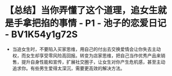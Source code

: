 # 【总结】当你弄懂了这个道理，追女生就是手拿把掐的事情 - P1 - 池子的恋爱日记 - BV1K54y1g72S

-   当追女生时，不要陷入买家思维，用自己的付出去交换爱情会让你失去主动权，而女生却享受零风险高回报。转变为店家思维，把自己当作优秀产品来销售，提升自身性能和宣传，扩展社交圈子，让女生对你产生危机感，甚至主动追求你。有些男生爱得太深沉，需要更高效的解决方法。